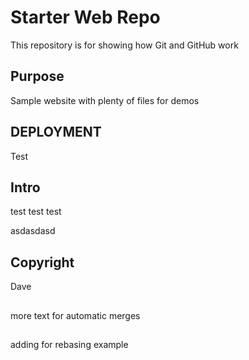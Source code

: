 # Starter Web Repo

This repository is for showing how Git and GitHub work

## Purpose

Sample website with plenty of files for demos

## DEPLOYMENT

Test


## Intro

test test test

asdasdasd

## Copyright
Dave

##
more text for automatic merges

##
adding for rebasing example

